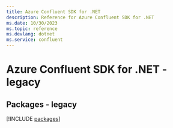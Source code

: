 ```yaml
---
title: Azure Confluent SDK for .NET
description: Reference for Azure Confluent SDK for .NET
ms.date: 10/30/2023
ms.topic: reference
ms.devlang: dotnet
ms.service: confluent
---
```

# Azure Confluent SDK for .NET - legacy
## Packages - legacy
[!INCLUDE [packages](confluent-index.md)]